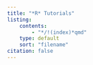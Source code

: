 ```yaml
---
title: "*R* Tutorials"
listing:
    contents:
        - "*/!(index)*qmd"
    type: default
    sort: "filename"
citation: false    
---
```


